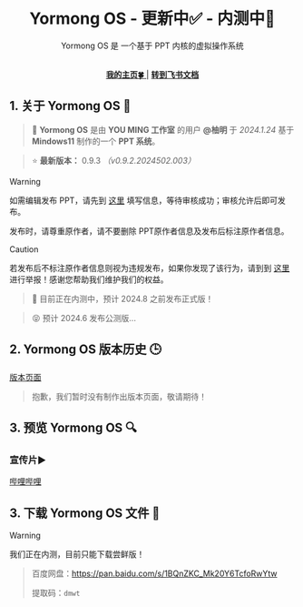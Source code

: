 <div align="center">
 
<h1>Yormong OS - 更新中✅ - 内测中🔧</h1>
Yormong OS 是 一个基于 PPT 内核的虚拟操作系统<br><br>

[ **我的主页🍀** ](https://you-ming.mysxl.cn/) | [ **转到飞书文档** ](https://you-ming.feishu.cn/wiki/E99IwzV0HiGlxNkGhxLc2COxnDe#part-TRSDdKqYtox4hqxdjvTc7Eonn9d)

</div>

## 1. 关于 Yormong OS 📖
> 🔧 **Yormong OS** 是由 **YOU MING 工作室** 的用户 **@柚明** 于 *2024.1.24* 基于 **Mindows11** 制作的一个 **PPT 系统**。

> ⭐ **最新版本：** 0.9.3    _（v0.9.2.2024502.003）_

> [!WARNING]
> 如需编辑发布 PPT，请先到 [这里](https://you-ming.feishu.cn/share/base/form/shrcn0cy7MvgHQiajVARK7OmSZf?iframeFrom=docx&ccm_open=iframe) 填写信息，等待审核成功；审核允许后即可发布。
>
> 发布时，请尊重原作者，请不要删除 PPT原作者信息及发布后标注原作者信息。

> [!CAUTION]
> 若发布后不标注原作者信息则视为违规发布，如果你发现了该行为，请到到 [这里](https://you-ming.feishu.cn/share/base/form/shrcngg2h2f2X7RJOiwy28tDjFf) 进行举报！感谢您帮助我们维护我们的权益。

> 🔧 目前正在内测中，预计 2024.8 之前发布正式版！

> 😝 预计 2024.6 发布公测版...

## 2. Yormong OS 版本历史 🕒
[版本页面]()

> 抱歉，我们暂时没有制作出版本页面，敬请期待！

## 3. 预览 Yormong OS 🔍
### 宣传片▶️
[哔哩哔哩](https://space.bilibili.com/1337092956/channel/collectiondetail?sid=2711175)

 
## 3. 下载 Yormong OS 文件 📁
> [!WARNING]
> 我们正在内测，目前只能下载尝鲜版！

> 百度网盘：https://pan.baidu.com/s/1BQnZKC_Mk20Y6TcfoRwYtw
> 
> 提取码：`dmwt`

